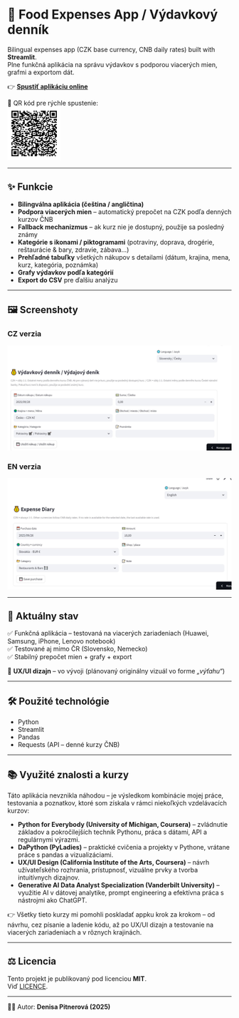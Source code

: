 # 🧾 Food Expenses App / Výdavkový denník

Bilingual expenses app (CZK base currency, CNB daily rates) built with **Streamlit**.  
Plne funkčná aplikácia na správu výdavkov s podporou viacerých mien, grafmi a exportom dát.  

👉 [**Spustiť aplikáciu online**](https://food-expenses-app-phgvzfp3bej2cnnnujlmvm.streamlit.app/)  

📱 QR kód pre rýchle spustenie:  
<img src="food_expenses_app_qr.png" alt="QR kód" width="120"/>

---

## ✨ Funkcie
- **Bilingválna aplikácia (čeština / angličtina)**  
- **Podpora viacerých mien** – automatický prepočet na CZK podľa denných kurzov ČNB  
- **Fallback mechanizmus** – ak kurz nie je dostupný, použije sa posledný známy  
- **Kategórie s ikonami / piktogramami** (potraviny, doprava, drogérie, reštaurácie & bary, zdravie, zábava…)  
- **Prehľadné tabuľky** všetkých nákupov s detailami (dátum, krajina, mena, kurz, kategória, poznámka)  
- **Grafy výdavkov podľa kategórií**  
- **Export do CSV** pre ďalšiu analýzu  

---

## 🖼 Screenshoty
### CZ verzia
![CZ verzia](screenshot_CZK_nova_appka.JPG)

### EN verzia
![EN verzia](screenshot_ENG_nova_appka.JPG)

---
## 📌 Aktuálny stav
✅ Funkčná aplikácia – testovaná na viacerých zariadeniach (Huawei, Samsung, iPhone, Lenovo notebook)  
✅ Testované aj mimo ČR (Slovensko, Nemecko)  
✅ Stabilný prepočet mien + grafy + export  

🚧 **UX/UI dizajn** – vo vývoji (plánovaný originálny vizuál vo forme *„výťahu“*)  

---

## 🛠️ Použité technológie
- Python  
- Streamlit  
- Pandas  
- Requests (API – denné kurzy ČNB)  

---

## 📚 Využité znalosti a kurzy
Táto aplikácia nevznikla náhodou – je výsledkom kombinácie mojej práce, testovania a poznatkov, ktoré som získala v rámci niekoľkých vzdelávacích kurzov:

- **Python for Everybody (University of Michigan, Coursera)** – zvládnutie základov a pokročilejších techník Pythonu, práca s dátami, API a regulárnymi výrazmi.  
- **DaPython (PyLadies)** – praktické cvičenia a projekty v Pythone, vrátane práce s pandas a vizualizáciami.  
- **UX/UI Design (California Institute of the Arts, Coursera)** – návrh užívateľského rozhrania, prístupnosť, vizuálne prvky a tvorba intuitívnych dizajnov.  
- **Generative AI Data Analyst Specialization (Vanderbilt University)** – využitie AI v dátovej analytike, prompt engineering a efektívna práca s nástrojmi ako ChatGPT.  

👉 Všetky tieto kurzy mi pomohli poskladať appku krok za krokom – od návrhu, cez písanie a ladenie kódu, až po UX/UI dizajn a testovanie na viacerých zariadeniach a v rôznych krajinách.  

---

## ⚖️ Licencia
Tento projekt je publikovaný pod licenciou **MIT**.  
Viď [LICENCE](LICENCE).  

---

👩‍💻 Autor: **Denisa Pitnerová (2025)**
